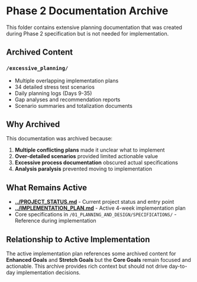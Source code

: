 
# Phase 2 Documentation Archive

This folder contains extensive planning documentation that was created during Phase 2 specification but is not needed for implementation.

## Archived Content

### `/excessive_planning/`
- Multiple overlapping implementation plans
- 34 detailed stress test scenarios  
- Daily planning logs (Days 9-35)
- Gap analyses and recommendation reports
- Scenario summaries and totalization documents

## Why Archived

This documentation was archived because:
1. **Multiple conflicting plans** made it unclear what to implement
2. **Over-detailed scenarios** provided limited actionable value
3. **Excessive process documentation** obscured actual specifications
4. **Analysis paralysis** prevented moving to implementation

## What Remains Active

- **[../PROJECT_STATUS.md](../PROJECT_STATUS.md)** - Current project status and entry point
- **[../IMPLEMENTATION_PLAN.md](../IMPLEMENTATION_PLAN.md)** - Active 4-week implementation plan
- Core specifications in `/01_PLANNING_AND_DESIGN/SPECIFICATIONS/` - Reference during implementation

## Relationship to Active Implementation

The active implementation plan references some archived content for **Enhanced Goals** and **Stretch Goals** but the **Core Goals** remain focused and actionable. This archive provides rich context but should not drive day-to-day implementation decisions.
